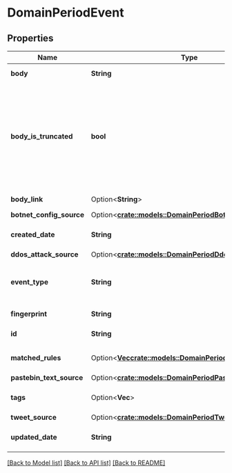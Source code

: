 # DomainPeriodEvent

## Properties

Name | Type | Description | Notes
------------ | ------------- | ------------- | -------------
**body** | **String** | The raw body of the event |
**body_is_truncated** | **bool** | By default, event bodies are truncated to 64kb and bodyIsTruncated is set to True. For event bodies larger than 64kb, call the /events-full-body endpoint with the respective eventId |
**body_link** | Option<**String**> | Link to the event, can be missing | [optional]
**botnet_config_source** | Option<[**crate::models::DomainPeriodBotnetConfigSource**](domain.BotnetConfigSource.md)> |  | [optional]
**created_date** | **String** | The date the event was created (in UTC format) |
**ddos_attack_source** | Option<[**crate::models::DomainPeriodDdosAttackSource**](domain.DDOSAttackSource.md)> |  | [optional]
**event_type** | **String** | The type of event. One of `TweetEvent`, `CodePasteEvent`, `BotnetConfigEvent`, `DdosAttackEvent` |
**fingerprint** | **String** | The event's fingerprint |
**id** | **String** | The unique event ID |
**matched_rules** | Option<[**Vec<crate::models::DomainPeriodMatchedRule>**](domain.MatchedRule.md)> | List of objects with rules that matched the event | [optional]
**pastebin_text_source** | Option<[**crate::models::DomainPeriodPastebinTextSource**](domain.PastebinTextSource.md)> |  | [optional]
**tags** | Option<**Vec<String>**> | A list of tags summarizing event content | [optional]
**tweet_source** | Option<[**crate::models::DomainPeriodTweetSource**](domain.TweetSource.md)> |  | [optional]
**updated_date** | **String** | The date the event was last updated (in UTC format) |

[[Back to Model list]](./README.md#documentation-for-models) [[Back to API list]](./README.md#documentation-for-api-endpoints) [[Back to README]](../README.md)
